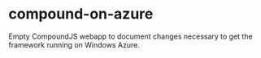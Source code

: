 compound-on-azure
=================

Empty CompoundJS webapp to document changes necessary to get the framework running on Windows Azure.